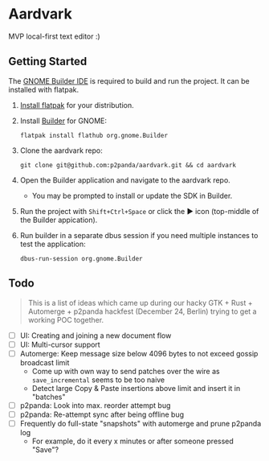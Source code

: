 # Aardvark

MVP local-first text editor :)

## Getting Started

The [GNOME Builder IDE](https://builder.readthedocs.io/) is required to build
and run the project. It can be installed with flatpak.

1. [Install flatpak](https://flatpak.org/setup/) for your distribution.

2. Install [Builder](https://flathub.org/apps/org.gnome.Builder) for GNOME:

    `flatpak install flathub org.gnome.Builder`

3. Clone the aardvark repo:

    `git clone git@github.com:p2panda/aardvark.git && cd aardvark`

4. Open the Builder application and navigate to the aardvark repo.
   - You may be prompted to install or update the SDK in Builder.

5. Run the project with `Shift+Ctrl+Space` or click the ► icon (top-middle of
   the Builder appication).

6. Run builder in a separate dbus session if you need multiple instances to
   test the application:

    `dbus-run-session org.gnome.Builder`

## Todo

> This is a list of ideas which came up during our hacky GTK + Rust + Automerge + p2panda hackfest (December 24, Berlin) trying to get a working POC together.

- [ ] UI: Creating and joining a new document flow
- [ ] UI: Multi-cursor support
- [ ] Automerge: Keep message size below 4096 bytes to not exceed gossip broadcast limit
    - Come up with own way to send patches over the wire as `save_incremental` seems to be too naive
    - Detect large Copy & Paste insertions above limit and insert it in "batches"
- [ ] p2panda: Look into max. reorder attempt bug
- [ ] p2panda: Re-attempt sync after being offline bug
- [ ] Frequently do full-state "snapshots" with automerge and prune p2panda log
    - For example, do it every x minutes or after someone pressed "Save"?
